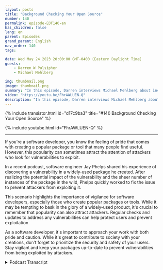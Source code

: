 ```yaml
---
layout: posts
title: "Background Checking Your Open Source"
number: 140
permalink: episode-EDT140-en
has_children: false
lang: en
parent: Episodes
grand_parent: English
nav_order: 140
tags:

date: Wed May 24 2023 20:00:00 GMT-0400 (Eastern Daylight Time)
guests:
    - Darren W Pulsipher
    - Michael Mehlberg

img: thumbnail.png
image: thumbnail.png
summary: "In this episode, Darren interviews Michael Mehlberg about increasing confidence in open source through background checking the open source communities."
video: "https://youtu.be/FhrAWLUEN-Q"
description: "In this episode, Darren interviews Michael Mehlberg about increasing confidence in open source through background checking the open source communities."
---
```


<div>
{% include transistor.html id="d17c9ba3" title="#140 Background Checking Your Open Source" %}

{% include youtube.html id="FhrAWLUEN-Q" %}
</div>

---

If you're a software developer, you know the feeling of pride that comes with creating a popular package or tool that many people find useful. However, this popularity can sometimes attract the attention of attackers who look for vulnerabilities to exploit.

In a recent podcast, software engineer Jay Phelps shared his experience of discovering a vulnerability in a widely-used package he created. After realizing the potential impact of the vulnerability and the sheer number of instances of the package in the wild, Phelps quickly worked to fix the issue to prevent attackers from exploiting it.

This scenario highlights the importance of vigilance for software developers, especially those who create popular packages or tools. While it may be tempting to bask in the glory of a widely-used product, it's crucial to remember that popularity can also attract attackers. Regular checks and updates to address any vulnerabilities can help protect users and prevent exploitation.

As a software developer, it's important to approach your work with both pride and caution. While it's great to contribute to society with your creations, don't forget to prioritize the security and safety of your users. Stay vigilant and keep your packages up-to-date to prevent vulnerabilities from being exploited by attackers.



<details>
<summary> Podcast Transcript </summary>

<p></p>

</details>
